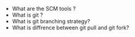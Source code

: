 - What are the SCM tools ?
- What is git ?
- What is git branching strategy?
- What is diffrence between git pull and git fork?
